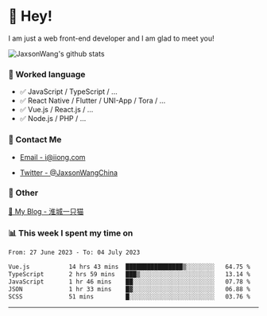 # 👋 Hey!

I am just a web front-end developer and I am glad to meet you!

![JaxsonWang's github stats](https://github-readme-stats.vercel.app/api?username=JaxsonWang&&show_icons=true&&title_color=1abc9c&&icon_color=1abc9c)


### 📝 Worked language

- ✅ JavaScript / TypeScript / ...
- ✅ React Native / Flutter / UNI-App / Tora / ...
- ✅ Vue.js / React.js / ...
- ✅ Node.js / PHP / ...

### 📮 Contact Me

- [Email - i@iiong.com](mailto:i@iiong.com)

- [Twitter - @JaxsonWangChina](https://twitter.com/JaxsonWangChina)

### 🤪 Other

[📌 My Blog - 淮城一只猫](https://iiong.com)

### 📊 This week I spent my time on

<!--START_SECTION:waka-->

```txt
From: 27 June 2023 - To: 04 July 2023

Vue.js           14 hrs 43 mins  ████████████████▒░░░░░░░░   64.75 %
TypeScript       2 hrs 59 mins   ███▒░░░░░░░░░░░░░░░░░░░░░   13.14 %
JavaScript       1 hr 46 mins    ██░░░░░░░░░░░░░░░░░░░░░░░   07.78 %
JSON             1 hr 33 mins    █▓░░░░░░░░░░░░░░░░░░░░░░░   06.88 %
SCSS             51 mins         █░░░░░░░░░░░░░░░░░░░░░░░░   03.76 %
```

<!--END_SECTION:waka-->

---
